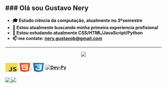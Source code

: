 <b> ### Olá sou Gustavo Nery <b>
-----------------------------------------------------------------------------------------------------------------------------------------------
- 🎓 Estudo ciência da computação, atualmente no 3ºsemestre
- 🔭 Estou atualmente buscando minha primeira experiencia profisional
- 🌱 Estou estudando atualmente CSS/HTML/JavaScript/Python
- 📫 me contate: nery.gustavob@gmail.com
-----------------------------------------------------------------------------------------------------------------------------------------------

<div align="center">
  <a href="https://github.com/1JlNery">
  <img height="200em" src="https://github-readme-stats.vercel.app/api/top-langs/?username=1JlNery&layout=compact&langs_count=7&theme=dra" />
</div>

<div style="display: inline_block"><br>
  <img align="center" alt="Dev-Js" height="30" width="40" src="https://raw.githubusercontent.com/devicons/devicon/master/icons/javascript/javascript-original.svg" />
  <img align="center" alt="Dev-HTML" height="30" width="40" src="https://raw.githubusercontent.com/devicons/devicon/master/icons/html5/html5-original.svg" />
  <img align="center" alt="Dev-CSS" height="30" width="40" src="https://raw.githubusercontent.com/devicons/devicon/master/icons/css3/css3-original.svg" /> 
  <img align="center" alt="Dev-Py" height="30" width="90" src="https://img.shields.io/badge/Python-3776AB?style=for-the-badge&logo=python&logoColor=white" />
</div>
<br>
<div>
  <a href="mailto:nery.gustavob@gmail.com">
    <img src="https://img.shields.io/badge/-Gmail-%23333?style=for-the-badge&logo=gmail&logoColor=white" />
  </a>
  
  <a href="https://www.linkedin.com/in/gustavo-barros-98a819214/" target="_blank">
    <img src="https://img.shields.io/badge/-LinkedIn-%230077B5?style=for-the-badge&logo=linkedin&logoColor=white" />
  </a>
</div>
